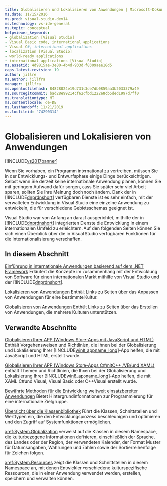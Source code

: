 ```yaml
---
title: Globalisieren und Lokalisieren von Anwendungen | Microsoft-Dokumentation
ms.date: 11/15/2016
ms.prod: visual-studio-dev14
ms.technology: vs-ide-general
ms.topic: conceptual
helpviewer_keywords:
- globalization [Visual Studio]
- Visual Basic code, international applications
- Visual C#, international applications
- localization [Visual Studio]
- world-ready applications
- international applications [Visual Studio]
ms.assetid: 4d9815ae-3e80-4b4d-933d-f8309aee18d5
caps.latest.revision: 19
author: jillre
ms.author: jillfra
manager: jillfra
ms.openlocfilehash: 84828024e19d731c3de7db0859aa3b2033379a49
ms.sourcegitcommit: bad28e99214cf62cfbd1222e8cb5ded1997d7ff0
ms.translationtype: MT
ms.contentlocale: de-DE
ms.lasthandoff: 11/21/2019
ms.locfileid: "74290314"
---
```

# <a name="globalizing-and-localizing-applications"></a>Globalisieren und Lokalisieren von Anwendungen
[!INCLUDE[vs2017banner](../includes/vs2017banner.md)]

Wenn Sie vorhaben, ein Programm international zu vertreiben, müssen Sie in der Entwicklungs- und Entwurfsphase einige Dinge berücksichtigen. Selbst wenn Sie derzeit keine internationale Anwendung planen, können Sie mit geringem Aufwand dafür sorgen, dass Sie später sehr viel Arbeit sparen, sollten Sie Ihre Meinung doch noch ändern. Dank der in [!INCLUDE[dnprdnshort](../includes/dnprdnshort-md.md)] verfügbaren Dienste ist es sehr einfach, mit der verwalteten Entwicklung in Visual Studio eine einzelne Anwendung zu entwickeln, die für verschiedene Gebietsschemas geeignet ist.

 Visual Studio war von Anfang an darauf ausgerichtet, mithilfe der in [!INCLUDE[dnprdnshort](../includes/dnprdnshort-md.md)] integrierten Dienste die Entwicklung in einem internationalen Umfeld zu erleichtern. Auf den folgenden Seiten können Sie sich einen Überblick über die in Visual Studio verfügbaren Funktionen für die Internationalisierung verschaffen.

## <a name="in-this-section"></a>In diesem Abschnitt
 [Einführung in internationale Anwendungen basierend auf dem .NET Framework](../ide/introduction-to-international-applications-based-on-the-dotnet-framework.md) Erläutert die Konzepte im Zusammenhang mit der Entwicklung von Software für einen internationalen Markt mithilfe von Visual Studio und der [!INCLUDE[dnprdnshort](../includes/dnprdnshort-md.md)].

 [Lokalisieren von Anwendungen](../ide/localizing-applications.md) Enthält Links zu Seiten über das Anpassen von Anwendungen für eine bestimmte Kultur.

 [Globalisieren von Anwendungen](../ide/globalizing-applications.md) Enthält Links zu Seiten über das Erstellen von Anwendungen, die mehrere Kulturen unterstützen.

## <a name="related-sections"></a>Verwandte Abschnitte
 [Globalisieren Ihrer APP (Windows Store-Apps mit JavaScript und HTML)](https://go.microsoft.com/fwlink/?LinkId=258266) Enthält Vorgehensweisen und Richtlinien, die Ihnen bei der Globalisierung und Lokalisierung Ihrer [!INCLUDE[win8_appname_long](../includes/win8-appname-long-md.md)]-App helfen, die mit JavaScript und HTML erstellt wurde.

 [Globalisieren Ihrer APP (Windows Store-Apps C#mitC++ /VB/und XAML)](https://go.microsoft.com/fwlink/?LinkId=258267) enthält Themen und Richtlinien, die Ihnen bei der Globalisierung und Lokalisierung Ihrer [!INCLUDE[win8_appname_long](../includes/win8-appname-long-md.md)]-App helfen, die mit XAML C#und Visual, Visual Basic oder C++Visual erstellt wurde.

 [Bewährte Methoden für die Entwicklung weltweit einsatzbereiter Anwendungen](https://msdn.microsoft.com/library/f08169c7-aad8-4ec3-9a21-9ebd3b89986c) Bietet Hintergrundinformationen zur Programmierung für eine internationale Zielgruppe.

 [Übersicht über die Klassenbibliothek](https://msdn.microsoft.com/library/7e4c5921-955d-4b06-8709-101873acf157) Führt die Klassen, Schnittstellen und Werttypen ein, die den Entwicklungsprozess beschleunigen und optimieren und den Zugriff auf Systemfunktionen ermöglichen.

 <xref:System.Globalization> verweist auf die Klassen in diesem Namespace, die kulturbezogene Informationen definieren, einschließlich der Sprache, des Landes oder der Region, der verwendeten Kalender, der Format Muster für Datumsangaben, Währungen und Zahlen sowie der Sortierreihenfolge für Zeichen folgen.

 <xref:System.Resources> zeigt die Klassen und Schnittstellen in diesem Namespace an, mit denen Entwickler verschiedene kulturspezifische Ressourcen, die in einer Anwendung verwendet werden, erstellen, speichern und verwalten können.
